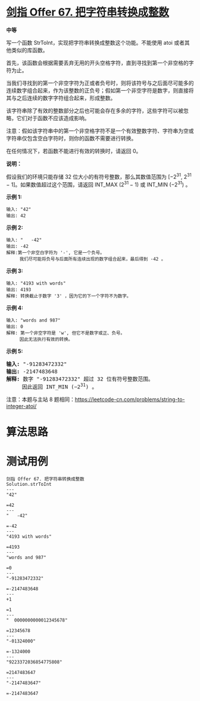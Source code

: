 # [剑指 Offer 67. 把字符串转换成整数][cnTitle]

**中等**

写一个函数 StrToInt，实现把字符串转换成整数这个功能。不能使用 atoi 或者其他类似的库函数。



首先，该函数会根据需要丢弃无用的开头空格字符，直到寻找到第一个非空格的字符为止。

当我们寻找到的第一个非空字符为正或者负号时，则将该符号与之后面尽可能多的连续数字组合起来，作为该整数的正负号；假如第一个非空字符是数字，则直接将其与之后连续的数字字符组合起来，形成整数。

该字符串除了有效的整数部分之后也可能会存在多余的字符，这些字符可以被忽略，它们对于函数不应该造成影响。

注意：假如该字符串中的第一个非空格字符不是一个有效整数字符、字符串为空或字符串仅包含空白字符时，则你的函数不需要进行转换。

在任何情况下，若函数不能进行有效的转换时，请返回 0。

**说明：** 

假设我们的环境只能存储 32 位大小的有符号整数，那么其数值范围为 [−2<sup>31</sup>, 2<sup>31 </sup>− 1]。如果数值超过这个范围，请返回 INT_MAX (2<sup>31 </sup>− 1) 或 INT_MIN (−2<sup>31</sup>) 。

**示例 1:** 

```
输入: "42"
输出: 42

```

**示例 2:** 

```
输入: "   -42"
输出: -42
解释:第一个非空白字符为 '-', 它是一个负号。
     我们尽可能将负号与后面所有连续出现的数字组合起来，最后得到 -42 。

```

**示例 3:** 

```
输入: "4193 with words"
输出: 4193
解释: 转换截止于数字 '3' ，因为它的下一个字符不为数字。

```

**示例 4:** 

```
输入: "words and 987"
输出: 0
解释: 第一个非空字符是 'w', 但它不是数字或正、负号。
     因此无法执行有效的转换。
```

**示例 5:** 


<pre><strong>输入:</strong> "-91283472332"
<strong>输出:</strong> -2147483648
<strong>解释:</strong> 数字 "-91283472332" 超过 32 位有符号整数范围。 
     因此返回 INT_MIN (−2<sup>31</sup>) 。
</pre>



注意：本题与主站 8 题相同：https://leetcode-cn.com/problems/string-to-integer-atoi/




# 算法思路

# 测试用例
```
剑指 Offer 67. 把字符串转换成整数
Solution.strToInt
---
"42"

=42
---
"   -42"

=-42
---
"4193 with words"

=4193
---
"words and 987"

=0
---
"-91283472332"

=-2147483648
---
+1

=1
---
"  0000000000012345678"

=12345678
---
"-01324000"

=-1324000
---
"9223372036854775808"

=2147483647
---
"-2147483647"

=-2147483647
```

[cnTitle]: https://leetcode-cn.com/problems/ba-zi-fu-chuan-zhuan-huan-cheng-zheng-shu-lcof/
